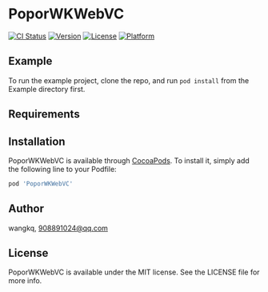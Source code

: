 # PoporWKWebVC

[![CI Status](https://img.shields.io/travis/wangkq/PoporWKWebVC.svg?style=flat)](https://travis-ci.org/wangkq/PoporWKWebVC)
[![Version](https://img.shields.io/cocoapods/v/PoporWKWebVC.svg?style=flat)](https://cocoapods.org/pods/PoporWKWebVC)
[![License](https://img.shields.io/cocoapods/l/PoporWKWebVC.svg?style=flat)](https://cocoapods.org/pods/PoporWKWebVC)
[![Platform](https://img.shields.io/cocoapods/p/PoporWKWebVC.svg?style=flat)](https://cocoapods.org/pods/PoporWKWebVC)

## Example

To run the example project, clone the repo, and run `pod install` from the Example directory first.

## Requirements

## Installation

PoporWKWebVC is available through [CocoaPods](https://cocoapods.org). To install
it, simply add the following line to your Podfile:

```ruby
pod 'PoporWKWebVC'
```

## Author

wangkq, 908891024@qq.com

## License

PoporWKWebVC is available under the MIT license. See the LICENSE file for more info.
